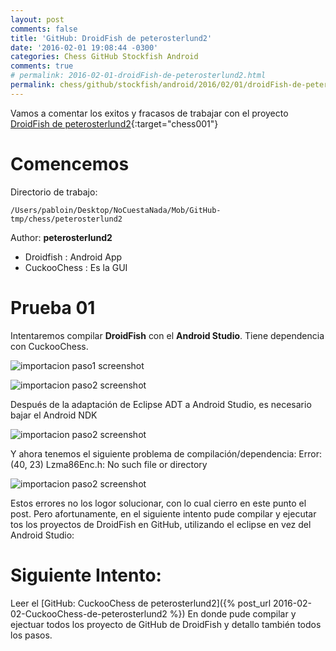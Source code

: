 ```yaml
---
layout: post
comments: false
title: 'GitHub: DroidFish de peterosterlund2'
date: '2016-02-01 19:08:44 -0300'
categories: Chess GitHub Stockfish Android
comments: true
# permalink: 2016-02-01-droidFish-de-peterosterlund2.html
permalink: chess/github/stockfish/android/2016/02/01/droidFish-de-peterosterlund2.html
---
```


Vamos a comentar los exitos y fracasos de trabajar con el proyecto [DroidFish de peterosterlund2][github-chess-001-droidfish]{:target="chess001"}

# Comencemos

Directorio de trabajo:

```
/Users/pabloin/Desktop/NoCuestaNada/Mob/GitHub-tmp/chess/peterosterlund2
```

Author: **peterosterlund2**

- Droidfish : Android App
- CuckooChess : Es la GUI

# Prueba 01

Intentaremos compilar **DroidFish** con el **Android Studio**. Tiene dependencia con CuckooChess.

![importacion paso1 screenshot](/assets/images/2016_02_10/post_001_droidfish00000.png)

![importacion paso2 screenshot](/assets/images/2016_02_10/post_001_droidfish00001.png)

Después de la adaptación de Eclipse ADT a Android Studio, es necesario bajar el Android NDK

![importacion paso2 screenshot](/assets/images/2016_02_10/post_001_droidfish00002.png)

Y ahora tenemos el siguiente problema de compilación/dependencia: Error:(40, 23) Lzma86Enc.h: No such file or directory

![importacion paso2 screenshot](/assets/images/2016_02_10/post_001_droidfish00003.png)

Estos errores no los logor solucionar, con lo cual cierro en este punto el post. Pero afortunamente, en el siguiente intento pude compilar y ejecutar tos los proyectos de DroidFish en GitHub, utilizando el eclipse en vez del Android Studio:

# Siguiente Intento:

Leer el [GitHub: CuckooChess de peterosterlund2]({% post_url 2016-02-02-CuckooChess-de-peterosterlund2 %}) En donde pude compilar y ejectuar todos los proyecto de GitHub de DroidFish y detallo también todos los pasos.

[github-chess-001-droidfish]: https://github.com/peterosterlund2/droidfish
[github-chess-002-droidfishchess_android]: https://github.com/elitecoder/droidfishchess_android
[github-chess-003-stockfishchess-ios]: https://github.com/elitecoder/stockfishchess-ios
[github-chess-004-stockfishchess-android]: https://github.com/mqprichard/stockfishchess-android
